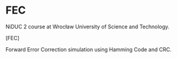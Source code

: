 # FEC
NiDUC 2 course at Wrocław University of Science and Technology.

[FEC]

Forward Error Correction simulation using Hamming Code and CRC. 
